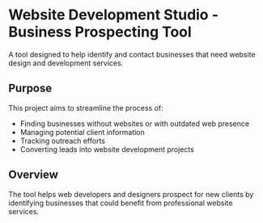 # Website Development Studio - Business Prospecting Tool

A tool designed to help identify and contact businesses that need website design and development services.

## Purpose

This project aims to streamline the process of:

- Finding businesses without websites or with outdated web presence
- Managing potential client information
- Tracking outreach efforts
- Converting leads into website development projects

## Overview

The tool helps web developers and designers prospect for new clients by identifying businesses that could benefit from professional website services.

